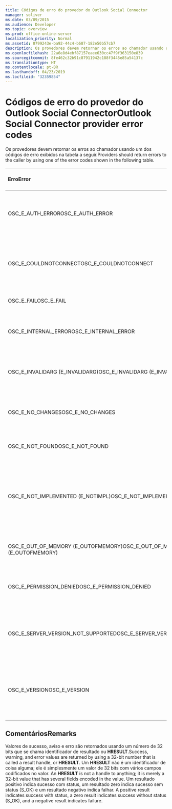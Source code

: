 ```yaml
---
title: Códigos de erro do provedor do Outlook Social Connector
manager: soliver
ms.date: 03/09/2015
ms.audience: Developer
ms.topic: overview
ms.prod: office-online-server
localization_priority: Normal
ms.assetid: 0799243e-ba92-44c4-b687-182e50b57cb7
description: Os provedores devem retornar os erros ao chamador usando um dos códigos de erro exibidos na tabela a seguir.
ms.openlocfilehash: 22a6e8d4ebf87157eaee630cc47f9f363150e839
ms.sourcegitcommit: 8fe462c32b91c87911942c188f3445e85a54137c
ms.translationtype: HT
ms.contentlocale: pt-BR
ms.lasthandoff: 04/23/2019
ms.locfileid: "32359854"
---
```

# <a name="outlook-social-connector-provider-error-codes"></a><span data-ttu-id="8d9eb-103">Códigos de erro do provedor do Outlook Social Connector</span><span class="sxs-lookup"><span data-stu-id="8d9eb-103">Outlook Social Connector provider error codes</span></span>

<span data-ttu-id="8d9eb-104">Os provedores devem retornar os erros ao chamador usando um dos códigos de erro exibidos na tabela a seguir.</span><span class="sxs-lookup"><span data-stu-id="8d9eb-104">Providers should return errors to the caller by using one of the error codes shown in the following table.</span></span> 
  
|<span data-ttu-id="8d9eb-105">**Erro**</span><span class="sxs-lookup"><span data-stu-id="8d9eb-105">**Error**</span></span>|<span data-ttu-id="8d9eb-106">**Código do erro (hexadecimal)**</span><span class="sxs-lookup"><span data-stu-id="8d9eb-106">**Error code (hexadecimal)**</span></span>|<span data-ttu-id="8d9eb-107">**Descrição**</span><span class="sxs-lookup"><span data-stu-id="8d9eb-107">**Description**</span></span>|
|:-----|:-----|:-----|
|<span data-ttu-id="8d9eb-108">OSC_E_AUTH_ERROR</span><span class="sxs-lookup"><span data-stu-id="8d9eb-108">OSC_E_AUTH_ERROR</span></span>  <br/> |<span data-ttu-id="8d9eb-109">0x80041404</span><span class="sxs-lookup"><span data-stu-id="8d9eb-109">0x80041404</span></span>  <br/> |<span data-ttu-id="8d9eb-110">Falha de autenticação na rede do site de rede social.</span><span class="sxs-lookup"><span data-stu-id="8d9eb-110">Authentication failed on the network of the social network site.</span></span>  <br/> |
|<span data-ttu-id="8d9eb-111">OSC_E_COULDNOTCONNECT</span><span class="sxs-lookup"><span data-stu-id="8d9eb-111">OSC_E_COULDNOTCONNECT</span></span>  <br/> |<span data-ttu-id="8d9eb-112">0x80041402</span><span class="sxs-lookup"><span data-stu-id="8d9eb-112">0x80041402</span></span>  <br/> |<span data-ttu-id="8d9eb-113">Nenhuma conexão está disponível para conectar ao site de rede social.</span><span class="sxs-lookup"><span data-stu-id="8d9eb-113">No connection is available to connect to the social network site.</span></span>  <br/> |
|<span data-ttu-id="8d9eb-114">OSC_E_FAIL</span><span class="sxs-lookup"><span data-stu-id="8d9eb-114">OSC_E_FAIL</span></span>  <br/> |<span data-ttu-id="8d9eb-115">0x80004005</span><span class="sxs-lookup"><span data-stu-id="8d9eb-115">0x80004005</span></span>  <br/> |<span data-ttu-id="8d9eb-116">Erro de falha geral.</span><span class="sxs-lookup"><span data-stu-id="8d9eb-116">General failure error.</span></span>  <br/> |
|<span data-ttu-id="8d9eb-117">OSC_E_INTERNAL_ERROR</span><span class="sxs-lookup"><span data-stu-id="8d9eb-117">OSC_E_INTERNAL_ERROR</span></span>  <br/> |<span data-ttu-id="8d9eb-118">0x80041400</span><span class="sxs-lookup"><span data-stu-id="8d9eb-118">0x80041400</span></span>  <br/> |<span data-ttu-id="8d9eb-119">Um erro interno ocorreu devido a uma operação inválida.</span><span class="sxs-lookup"><span data-stu-id="8d9eb-119">An internal error occurred because of an invalid operation.</span></span>  <br/> |
|<span data-ttu-id="8d9eb-120">OSC_E_INVALIDARG (E_INVALIDARG)</span><span class="sxs-lookup"><span data-stu-id="8d9eb-120">OSC_E_INVALIDARG (E_INVALIDARG)</span></span>  <br/> |<span data-ttu-id="8d9eb-121">0x80070057</span><span class="sxs-lookup"><span data-stu-id="8d9eb-121">0x80070057</span></span>  <br/> |<span data-ttu-id="8d9eb-122">Um argumento inválido foi transmitido a uma função.</span><span class="sxs-lookup"><span data-stu-id="8d9eb-122">An invalid argument was passed to a function.</span></span>  <br/> |
|<span data-ttu-id="8d9eb-123">OSC_E_NO_CHANGES</span><span class="sxs-lookup"><span data-stu-id="8d9eb-123">OSC_E_NO_CHANGES</span></span>  <br/> |<span data-ttu-id="8d9eb-124">0x80041406</span><span class="sxs-lookup"><span data-stu-id="8d9eb-124">0x80041406</span></span>  <br/> |<span data-ttu-id="8d9eb-125">Nenhuma alteração ocorreu desde a última sincronização. </span><span class="sxs-lookup"><span data-stu-id="8d9eb-125">No changes have occurred since the last synchronization.</span></span>  <br/> |
|<span data-ttu-id="8d9eb-126">OSC_E_NOT_FOUND</span><span class="sxs-lookup"><span data-stu-id="8d9eb-126">OSC_E_NOT_FOUND</span></span>  <br/> |<span data-ttu-id="8d9eb-127">0x80041405</span><span class="sxs-lookup"><span data-stu-id="8d9eb-127">0x80041405</span></span>  <br/> |<span data-ttu-id="8d9eb-128">Um recurso não pode ser encontrado.</span><span class="sxs-lookup"><span data-stu-id="8d9eb-128">A resource cannot be found.</span></span>  <br/> |
|<span data-ttu-id="8d9eb-129">OSC_E_NOT_IMPLEMENTED (E_NOTIMPL)</span><span class="sxs-lookup"><span data-stu-id="8d9eb-129">OSC_E_NOT_IMPLEMENTED (E_NOTIMPL)</span></span>  <br/> |<span data-ttu-id="8d9eb-130">0x80004001</span><span class="sxs-lookup"><span data-stu-id="8d9eb-130">0x80004001</span></span>  <br/> |<span data-ttu-id="8d9eb-131">A solicitação ao site de rede social é válida mas não foi implementada pelo site de rede social.</span><span class="sxs-lookup"><span data-stu-id="8d9eb-131">The request to the social network site is valid but has not been implemented by the social network site.</span></span>  <br/> |
|<span data-ttu-id="8d9eb-132">OSC_E_OUT_OF_MEMORY (E_OUTOFMEMORY)</span><span class="sxs-lookup"><span data-stu-id="8d9eb-132">OSC_E_OUT_OF_MEMORY (E_OUTOFMEMORY)</span></span>  <br/> |<span data-ttu-id="8d9eb-133">0x8007000E</span><span class="sxs-lookup"><span data-stu-id="8d9eb-133">0x8007000E</span></span>  <br/> |<span data-ttu-id="8d9eb-134">Ocorreu um erro de memória insuficiente.</span><span class="sxs-lookup"><span data-stu-id="8d9eb-134">An out-of-memory error occurred.</span></span>  <br/> |
|<span data-ttu-id="8d9eb-135">OSC_E_PERMISSION_DENIED</span><span class="sxs-lookup"><span data-stu-id="8d9eb-135">OSC_E_PERMISSION_DENIED</span></span>  <br/> |<span data-ttu-id="8d9eb-136">0x80041403</span><span class="sxs-lookup"><span data-stu-id="8d9eb-136">0x80041403</span></span>  <br/> |<span data-ttu-id="8d9eb-137">O provedor de OSC negou permissão ao recurso.</span><span class="sxs-lookup"><span data-stu-id="8d9eb-137">The OSC provider denied permission for the resource.</span></span>  <br/> |
|<span data-ttu-id="8d9eb-138">OSC_E_SERVER_VERSION_NOT_SUPPORTED</span><span class="sxs-lookup"><span data-stu-id="8d9eb-138">OSC_E_SERVER_VERSION_NOT_SUPPORTED</span></span>  <br/> |<span data-ttu-id="8d9eb-139">0x80041406</span><span class="sxs-lookup"><span data-stu-id="8d9eb-139">0x80041406</span></span>  <br/> |<span data-ttu-id="8d9eb-140">A versão do servidor para configurar a conta da rede social não é suportada. </span><span class="sxs-lookup"><span data-stu-id="8d9eb-140">The version of the server to configure the social network account is not supported.</span></span>  <br/> |
|<span data-ttu-id="8d9eb-141">OSC_E_VERSION</span><span class="sxs-lookup"><span data-stu-id="8d9eb-141">OSC_E_VERSION</span></span>  <br/> |<span data-ttu-id="8d9eb-142">0x80041401</span><span class="sxs-lookup"><span data-stu-id="8d9eb-142">0x80041401</span></span>  <br/> |<span data-ttu-id="8d9eb-143">O provedor não oferece suporte para esta versão de extensibilidade do provedor de OSC.</span><span class="sxs-lookup"><span data-stu-id="8d9eb-143">The provider does not support this version of OSC provider extensibility.</span></span>  <br/> |
   
## <a name="remarks"></a><span data-ttu-id="8d9eb-144">Comentários</span><span class="sxs-lookup"><span data-stu-id="8d9eb-144">Remarks</span></span>

<span data-ttu-id="8d9eb-145">Valores de sucesso, aviso e erro são retornados usando um número de 32 bits que se chama identificador de resultado ou **HRESULT**.</span><span class="sxs-lookup"><span data-stu-id="8d9eb-145">Success, warning, and error values are returned by using a 32-bit number that is called a result handle, or **HRESULT**.</span></span> <span data-ttu-id="8d9eb-146">Um **HRESULT** não é um identificador de coisa alguma; ele é simplesmente um valor de 32 bits com vários campos codificados no valor. </span><span class="sxs-lookup"><span data-stu-id="8d9eb-146">An **HRESULT** is not a handle to anything; it is merely a 32-bit value that has several fields encoded in the value.</span></span> <span data-ttu-id="8d9eb-147">Um resultado positivo indica sucesso com status, um resultado zero indica sucesso sem status (S_OK) e um resultado negativo indica falhar. </span><span class="sxs-lookup"><span data-stu-id="8d9eb-147">A positive result indicates success with status, a zero result indicates success without status (S_OK), and a negative result indicates failure.</span></span> 
  

